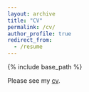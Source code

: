 ```yaml
---
layout: archive
title: "CV"
permalink: /cv/
author_profile: true
redirect_from:
  - /resume
---
```


{% include base_path %}

Please see my [cv](https://junhyungahn.github.io/files/Curriculum_Vitae__Junhyung_Ahn.pdf).

